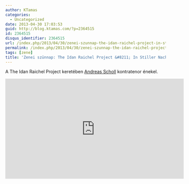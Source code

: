 ```yaml
---
author: KTamas
categories:
  - Uncategorized
date: 2013-04-30 17:03:53
guid: http://blog.ktamas.com/?p=2364515
id: 2364515
disqus_identifier: 2364515
url: /index.php/2013/04/30/zenei-szunnap-the-idan-raichel-project-in-stiller-nacht/
permalink: /index.php/2013/04/30/zenei-szunnap-the-idan-raichel-project-in-stiller-nacht/
tags: [zene]
title: 'Zenei szünnap: The Idan Raichel Project &#8211; In Stiller Nacht'
---
```


A The Idan Raichel Project keretében [Andreas Scholl](http://en.wikipedia.org/wiki/Andreas_Scholl) kontratenor énekel.

<iframe width="560" height="315" src="https://www.youtube.com/embed/CALrqjPaeBA" frameborder="0" allow="accelerometer; autoplay; encrypted-media; gyroscope; picture-in-picture" allowfullscreen></iframe>
